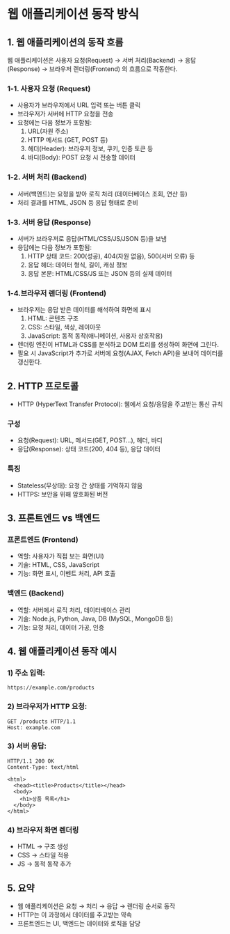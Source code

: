 # 웹 애플리케이션 동작 방식

## 1. 웹 애플리케이션의 동작 흐름

웹 애플리케이션은 사용자 요청(Request) → 서버 처리(Backend) → 응답(Response) → 브라우저 렌더링(Frontend) 의 흐름으로 작동한다.

### 1-1. 사용자 요청 (Request)

- 사용자가 브라우저에서 URL 입력 또는 버튼 클릭
- 브라우저가 서버에 HTTP 요청을 전송
- 요청에는 다음 정보가 포함됨:
  1.  URL(자원 주소)
  2.  HTTP 메서드 (GET, POST 등)
  3.  헤더(Header): 브라우저 정보, 쿠키, 인증 토큰 등
  4.  바디(Body): POST 요청 시 전송할 데이터

### 1-2. 서버 처리 (Backend)

- 서버(백엔드)는 요청을 받아 로직 처리 (데이터베이스 조회, 연산 등)
- 처리 결과를 HTML, JSON 등 응답 형태로 준비

### 1-3. 서버 응답 (Response)

- 서버가 브라우저로 응답(HTML/CSS/JS/JSON 등)을 보냄
- 응답에는 다음 정보가 포함됨:
  1.  HTTP 상태 코드: 200(성공), 404(자원 없음), 500(서버 오류) 등
  2.  응답 헤더: 데이터 형식, 길이, 캐싱 정보
  3.  응답 본문: HTML/CSS/JS 또는 JSON 등의 실제 데이터

### 1-4.브라우저 렌더링 (Frontend)

- 브라우저는 응답 받은 데이터를 해석하여 화면에 표시
  1. HTML: 콘텐츠 구조
  2. CSS: 스타일, 색상, 레이아웃
  3. JavaScript: 동적 동작(애니메이션, 사용자 상호작용)
- 렌더링 엔진이 HTML과 CSS를 분석하고 DOM 트리를 생성하여 화면에 그린다.
- 필요 시 JavaScript가 추가로 서버에 요청(AJAX, Fetch API)을 보내어 데이터를 갱신한다.

## 2. HTTP 프로토콜

- HTTP (HyperText Transfer Protocol): 웹에서 요청/응답을 주고받는 통신 규칙

### 구성

- 요청(Request): URL, 메서드(GET, POST…), 헤더, 바디
- 응답(Response): 상태 코드(200, 404 등), 응답 데이터

### 특징

- Stateless(무상태): 요청 간 상태를 기억하지 않음
- HTTPS: 보안을 위해 암호화된 버전

## 3. 프론트엔드 vs 백엔드

### 프론트엔드 (Frontend)

- 역할: 사용자가 직접 보는 화면(UI)
- 기술: HTML, CSS, JavaScript
- 기능: 화면 표시, 이벤트 처리, API 호출

### 백엔드 (Backend)

- 역할: 서버에서 로직 처리, 데이터베이스 관리
- 기술: Node.js, Python, Java, DB (MySQL, MongoDB 등)
- 기능: 요청 처리, 데이터 가공, 인증

## 4. 웹 애플리케이션 동작 예시

### 1) 주소 입력:

```
https://example.com/products
```

### 2) 브라우저가 HTTP 요청:

```
GET /products HTTP/1.1
Host: example.com
```

### 3) 서버 응답:

```
HTTP/1.1 200 OK
Content-Type: text/html

<html>
  <head><title>Products</title></head>
  <body>
    <h1>상품 목록</h1>
  </body>
</html>
```

### 4) 브라우저 화면 렌더링

- HTML → 구조 생성
- CSS → 스타일 적용
- JS → 동적 동작 추가

## 5. 요약

- 웹 애플리케이션은 요청 → 처리 → 응답 → 렌더링 순서로 동작
- HTTP는 이 과정에서 데이터를 주고받는 약속
- 프론트엔드는 UI, 백엔드는 데이터와 로직을 담당
